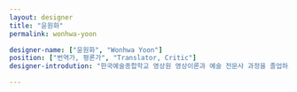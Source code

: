 ```yaml
---
layout: designer
title: "윤원화"
permalink: wonhwa-yoon

designer-name: ["윤원화", "Wonhwa Yoon"]
position: ["번역가, 평론가", "Translator, Critic"]
designer-introdution: "한국예술종합학교 영상원 영상이론과 예술 전문사 과정을 졸업하고, 현재 번역가로 활동한다. 대학에서 디자인과 시각문화의 역사를 가르치며, 『프레시안』, 『아트인컬처』, 『도미노』 등의 매체에 리뷰와 컬럼을 쓰기도 한다. 옮긴 책으로 『하이테크네』(공역), 『컨트롤 레벌루션』, 『청취의 과거』, 『광학적 미디어』 등이 있다."

---
```

